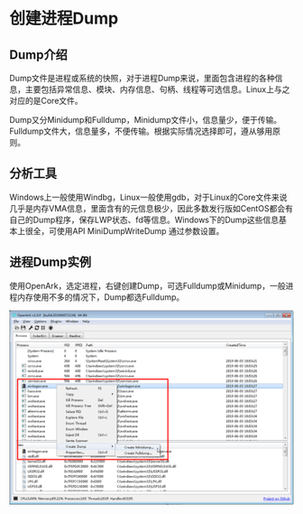 # 创建进程Dump

## Dump介绍
Dump文件是进程或系统的快照，对于进程Dump来说，里面包含进程的各种信息，主要包括异常信息、模块、内存信息、句柄、线程等可选信息。Linux上与之对应的是Core文件。

Dump又分Minidump和Fulldump，Minidump文件小，信息量少，便于传输。Fulldump文件大，信息量多，不便传输。根据实际情况选择即可，遵从够用原则。

## 分析工具
Windows上一般使用Windbg，Linux一般使用gdb，对于Linux的Core文件来说几乎是内存VMA信息，里面含有的元信息极少，因此多数发行版如CentOS都会有自己的Dump程序，保存LWP状态、fd等信息。Windows下的Dump这些信息基本上很全，可使用API MiniDumpWriteDump 通过参数设置。

## 进程Dump实例
使用OpenArk，选定进程，右键创建Dump，可选Fulldump或Minidump，一般进程内存使用不多的情况下，Dump都选Fulldump。

![](创建进程Dump.res/1.png)